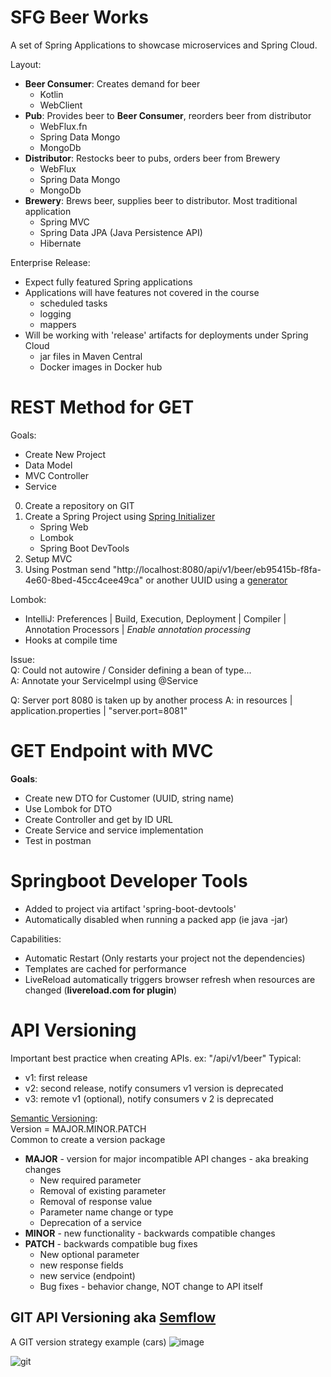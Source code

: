 # SFG Beer Works
A set of Spring Applications to showcase microservices and Spring Cloud.

Layout:
- **Beer Consumer**: Creates demand for beer
  - Kotlin
  - WebClient
- **Pub**: Provides beer to **Beer Consumer**, reorders beer from distributor
  - WebFlux.fn
  - Spring Data Mongo
  - MongoDb
- **Distributor**: Restocks beer to pubs, orders beer from Brewery
  - WebFlux
  - Spring Data Mongo
  - MongoDb
- **Brewery**: Brews beer, supplies beer to distributor. Most traditional application
  - Spring MVC
  - Spring Data JPA (Java Persistence API)
  - Hibernate

Enterprise Release:
- Expect fully featured Spring applications
- Applications will have features not covered in the course
  - scheduled tasks 
  - logging 
  - mappers
- Will be working with 'release' artifacts for deployments under Spring Cloud
  - jar files in Maven Central
  - Docker images in Docker hub

# REST Method for GET
Goals:
- Create New Project
- Data Model
- MVC Controller
- Service

0. Create a repository on GIT
1. Create a Spring Project using [Spring Initializer](https://start.spring.io/)
   - Spring Web 
   - Lombok
   - Spring Boot DevTools
2. Setup MVC
3. Using Postman send "http://localhost:8080/api/v1/beer/eb95415b-f8fa-4e60-8bed-45cc4cee49ca" or another UUID using a [generator](https://www.uuidgenerator.net/)

Lombok: 
  - IntelliJ: Preferences | Build, Execution, Deployment | Compiler | Annotation Processors | *Enable annotation processing*
  - Hooks at compile time

Issue:  
Q: Could not autowire / Consider defining a bean of type...  
A: Annotate your ServiceImpl using @Service


Q: Server port 8080 is taken up by another process
A: in resources | application.properties | "server.port=8081"

# GET Endpoint with MVC 
**Goals**:
- Create new DTO for Customer (UUID, string name)
- Use Lombok for DTO
- Create Controller and get by ID URL
- Create Service and service implementation
- Test in postman

# Springboot Developer Tools
- Added to project via artifact 'spring-boot-devtools'
- Automatically disabled when running a packed app (ie java -jar)

Capabilities:
- Automatic Restart (Only restarts your project not the dependencies)
- Templates are cached for performance
- LiveReload automatically triggers browser refresh when resources are changed (**livereload.com for plugin**)


# API Versioning
Important best practice when creating APIs.
ex: "/api/v1/beer"
Typical:
- v1: first release
- v2: second release, notify consumers v1 version is deprecated
- v3: remote v1 (optional), notify consumers v 2 is deprecated

[Semantic Versioning](semver.org):  
Version = MAJOR.MINOR.PATCH  
Common to create a version package  

- **MAJOR** - version for major incompatible API changes - aka breaking changes
  - New required parameter
  - Removal of existing parameter
  - Removal of response value
  - Parameter name change or type
  - Deprecation of a service
- **MINOR** - new functionality - backwards compatible changes
- **PATCH** - backwards compatible bug fixes
  - New optional parameter
  - new response fields
  - new service (endpoint)
  - Bug fixes - behavior change, NOT change to API itself

## GIT API Versioning aka [Semflow](https://github.com/lyndseypadget/semflow)
A GIT version strategy example (cars)
![image](https://raw.githubusercontent.com/lyndseypadget/semflow/master/images/v_table.png)

![git](https://raw.githubusercontent.com/lyndseypadget/semflow/master/images/gitflow_hack.png)
